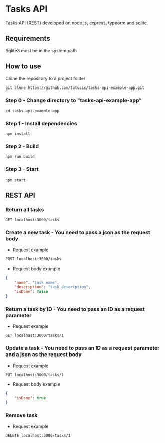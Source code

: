 # Tasks API

Tasks API (REST) developed on node.js, express, typeorm and sqlite.

## Requirements

Sqlite3 must be in the system path

## How to use
Clone the repository to a project folder
```
git clone https://github.com/tatusis/tasks-api-example-app.git
```
### Step 0 - Change directory to "tasks-api-example-app"
```
cd tasks-api-example-app 
```

### Step 1 - Install dependencies

```
npm install
```

### Step 2 - Build

```
npm run build
```

### Step 3 - Start

```
npm start
```

## REST API

### Return all tasks

```
GET localhost:3000/tasks
```

### Create a new task - You need to pass a json as the request body

* Request example

```
POST localhost:3000/tasks
```

* Request body example

```json
{
    "name": "task name",
    "description": "task description",
    "isDone": false
}
```

### Return a task by ID - You need to pass an ID as a request parameter

* Request example

```
GET localhost:3000/tasks/1
```

### Update a task - You need to pass an ID as a request parameter and a json as the request body

* Request example

```
PUT localhost:3000/tasks/1
```

* Request body example

```json
{
    "isDone": true
}
```

### Remove task

* Request example

```
DELETE localhost:3000/tasks/1
```
